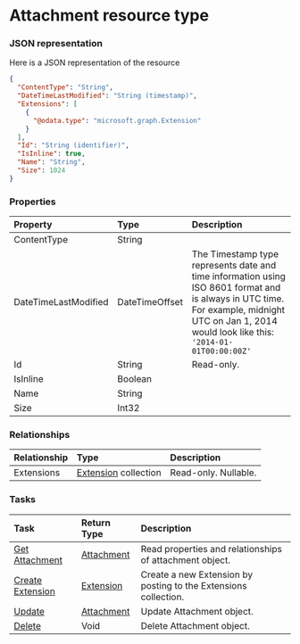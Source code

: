 # Attachment resource type



### JSON representation

Here is a JSON representation of the resource

```json
{
  "ContentType": "String",
  "DateTimeLastModified": "String (timestamp)",
  "Extensions": [
    {
      "@odata.type": "microsoft.graph.Extension"
    }
  ],
  "Id": "String (identifier)",
  "IsInline": true,
  "Name": "String",
  "Size": 1024
}

```
### Properties
| Property	   | Type	|Description|
|:---------------|:--------|:----------|
|ContentType|String||
|DateTimeLastModified|DateTimeOffset|The Timestamp type represents date and time information using ISO 8601 format and is always in UTC time. For example, midnight UTC on Jan 1, 2014 would look like this: `'2014-01-01T00:00:00Z'`|
|Id|String| Read-only.|
|IsInline|Boolean||
|Name|String||
|Size|Int32||

### Relationships
| Relationship | Type	|Description|
|:---------------|:--------|:----------|
|Extensions|[Extension](extension.md) collection| Read-only. Nullable.|

### Tasks

| Task		   | Return Type	|Description|
|:---------------|:--------|:----------|
|[Get Attachment](../api/attachment_get.md) | [Attachment](attachment.md) |Read properties and relationships of attachment object.|
|[Create Extension](../api/attachment_post_extensions.md) |[Extension](extension.md)| Create a new Extension by posting to the Extensions collection.|
|[Update](../api/attachment_update.md) | [Attachment](attachment.md)	|Update Attachment object. |
|[Delete](../api/attachment_delete.md) | Void	|Delete Attachment object. |

<!-- uuid: dd3413d8-1059-46f0-af9a-38f8261d8c41
2015-10-09 16:04:04 UTC -->